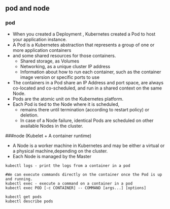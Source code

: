 ## pod and node

### pod
- When you created a Deployment , Kubernetes created a Pod to host your application instance. 
- A Pod is a Kubernetes abstraction that represents a group of one or more application containers
- and some shared resources for those containers. 
  - Shared storage, as Volumes
  - Networking, as a unique cluster IP address
  - Information about how to run each container, such as the container image version or specific ports to use
- The containers in a Pod share an IP Address and port space, are always co-located and co-scheduled, and run in a shared context on the same Node.
- Pods are the atomic unit on the Kubernetes platform. 
- Each Pod is tied to the Node where it is scheduled, 
  - remains there until termination (according to restart policy) or deletion. 
  - In case of a Node failure, identical Pods are scheduled on other available Nodes in the cluster.
  
 ###node (Kubelet + A container runtime)
 - A Node is a worker machine in Kubernetes and may be either a virtual or a physical machine,depending on the cluster. 
 - Each Node is managed by the Master
 ```
 kubectl logs - print the logs from a container in a pod
 
 #We can execute commands directly on the container once the Pod is up and running.
 kubectl exec - execute a command on a container in a pod
 kubectl exec POD [-c CONTAINER] -- COMMAND [args...] [options]
 
 kubectl get pods
 kubectl describe pods

```

  
 
